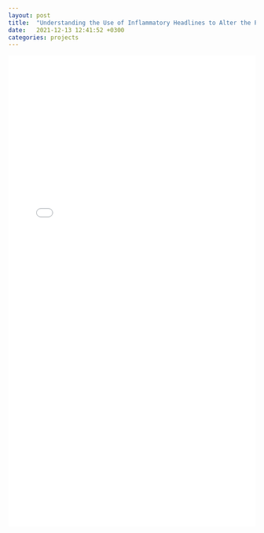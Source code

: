 ```yaml
---
layout: post
title:  "Understanding the Use of Inflammatory Headlines to Alter the Perception of an Article"
date:   2021-12-13 12:41:52 +0300
categories: projects
---
```


<embed src="/assets/9_66_final_project.pdf" type="application/pdf" style="width: 100%; height: 100vw"/>